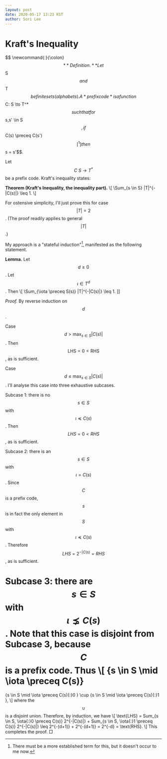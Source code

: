 ```yaml
---
layout: post
date: 2020-05-17 13:23 KST
author: Sori Lee
---
```


# Kraft's Inequality

\$$
\newcommand{\:}{\colon}
$$
**Definition.** Let $$S$$ and $$T$$ be finite sets (alphabets). A
*prefix code* is a function $$C\: S \to T^*$$ such that for
$$s,s' \in S$$, if $$C(s) \preceq C(s')$$[^1] then $$s = s'$$.

[^1]: This notation means: $$C(s)$$ is an initial segment of
$$C(s')$$.

Let $$C\: S \to T^*$$ be a prefix code. Kraft's inequality states:

**Theorem (Kraft's Inequality, the inequality part).**
\\[ \Sum_{s \in S} |T|^{-|C(s)|} \leq 1. \\]

For ostensive simplicity, I'll just prove this for case $$|T| = 2$$. (The proof
readily applies to general $$|T|$$.)

My approach is a "stateful induction"[^2], manifested as the following
statement.

[^2]: There must be a more established term for this, but it doesn't occur to me now.

**Lemma.** Let $$d \geq 0$$. Let $$\iota \in T^d$$. Then
\\[ \Sum_{\iota \preceq S(s)} |T|^{-|C(s)|} \leq 1. \]]

*Proof.* By reverse induction on $$d$$.

Case $$d > \max_{s \in S} |C(s)|$$. Then $$\text{LHS} = 0 < \text{RHS}$$, as is sufficient.

Case $$d \leq \max_{s \in S} |C(s)|$$. I'll analyse this case into three
exhaustive subcases.

Subcase 1: there is no $$s \in S$$ with $$\iota \preceq C(s)$$. Then
$$LHS = 0 < RHS$$, as is sufficient.

Subcase 2: there is an $$s \in S$$ with $$\iota = C(s)$$. Since $$C$$ is a
prefix code, $$s$$ is in fact the only element in $$S$$ with
$$\iota \preceq C(s)$$. Therefore $$LHS = 2^{-|C(s)} = RHS$$, as is sufficient.

Subcase 3: there are $$s \in S$$ with $$\iota \precneq C(s)$$. Note
that this case is disjoint from Subcase 3, because $$C$$ is a prefix
code. Thus
\\[
\{s \in S \mid \iota \preceq C(s)\}
=
\{s \in S \mid \iota \preceq C(s){:}0 \}
\cup
\{s \in S \mid \iota \preceq C(s){:}1 \},
\\]
where the $$\cup$$ is a disjoint union.
Therefore, by induction, we have
\\[
\text{LHS}
=    Sum_{s \in S, \iota{:}0 \preceq C(s)} 2^{-|C(s)|} +
     Sum_{s \in S, \iota{:}1 \preceq C(s)} 2^{-|C(s)|}
\leq 2^{-(d+1)} + 2^{-(d+1)}
=    2^{-d}
=    \text{RHS}.
\\]
This completes the proof. □
